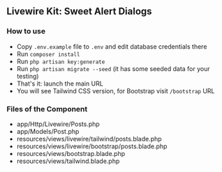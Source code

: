 ## Livewire Kit: Sweet Alert Dialogs

### How to use

- Copy `.env.example` file to `.env` and edit database credentials there
- Run `composer install`
- Run `php artisan key:generate`
- Run `php artisan migrate --seed` (it has some seeded data for your testing)
- That's it: launch the main URL
- You will see Tailwind CSS version, for Bootstrap visit `/bootstrap` URL


### Files of the Component

- app/Http/Livewire/Posts.php
- app/Models/Post.php
- resources/views/livewire/tailwind/posts.blade.php
- resources/views/livewire/bootstrap/posts.blade.php
- resources/views/bootstrap.blade.php
- resources/views/tailwind.blade.php
